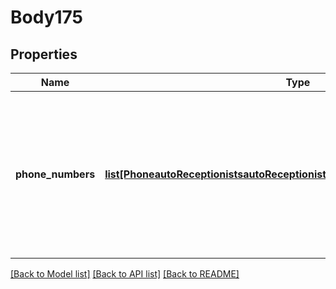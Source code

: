 # Body175

## Properties
Name | Type | Description | Notes
------------ | ------------- | ------------- | -------------
**phone_numbers** | [**list[PhoneautoReceptionistsautoReceptionistIdphoneNumbersPhoneNumbers]**](PhoneautoReceptionistsautoReceptionistIdphoneNumbersPhoneNumbers.md) | Provide either the unique identifier of the Phone Number  in the &#x60;id&#x60; field or provide the phone number in the &#x60;number&#x60; field. | [optional] 

[[Back to Model list]](../README.md#documentation-for-models) [[Back to API list]](../README.md#documentation-for-api-endpoints) [[Back to README]](../README.md)

